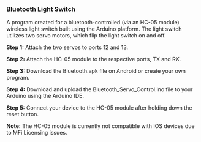 ### Bluetooth Light Switch

A program created for a bluetooth-controlled (via an HC-05 module) wireless light switch built using the Arduino platform. 
The light switch utilizes two servo motors, which flip the light switch on and off. 


**Step 1:** Attach the two servos to ports 12 and 13.

**Step 2:** Attach the HC-05 module to the respective ports, TX and RX.

**Step 3:** Download the Bluetooth.apk file on Android or create your own program.

**Step 4:** Download and upload the Bluetooth_Servo_Control.ino file to your Arduino using the Arduino IDE.

**Step 5:** Connect your device to the HC-05 module after holding down the reset button. 


**Note:** The HC-05 module is currently not compatible with IOS devices due to MFi Licensing issues. 
